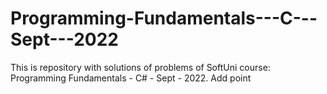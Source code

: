 # Programming-Fundamentals---C---Sept---2022
This is repository with solutions of problems of SoftUni course: Programming Fundamentals - C# - Sept - 2022.
Add point
